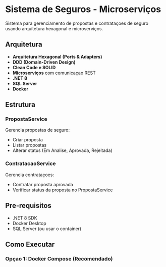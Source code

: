 # Sistema de Seguros - Microserviços

Sistema para gerenciamento de propostas e contrataçoes de seguro usando arquitetura hexagonal e microserviços.

## Arquitetura

- **Arquitetura Hexagonal (Ports & Adapters)**
- **DDD (Domain-Driven Design)**
- **Clean Code e SOLID**
- **Microserviços** com comunicaçao REST
- **.NET 8**
- **SQL Server**
- **Docker**

## Estrutura

### PropostaService
Gerencia propostas de seguro:
- Criar proposta
- Listar propostas
- Alterar status (Em Analise, Aprovada, Rejeitada)

### ContratacaoService
Gerencia contrataçoes:
- Contratar proposta aprovada
- Verificar status da proposta no PropostaService

## Pre-requisitos

- .NET 8 SDK
- Docker Desktop
- SQL Server (ou usar o container)

## Como Executar

### Opçao 1: Docker Compose (Recomendado)

